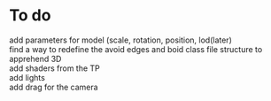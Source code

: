 # To do

add parameters for model (scale, rotation, position, lod(later)<br>
find a way to redefine the avoid edges and boid class file structure to apprehend 3D<br>
add shaders from the TP<br>
add lights<br>
add drag for the camera<br>
